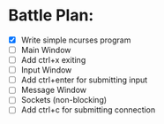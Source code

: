 # Battle Plan:

- [x] Write simple ncurses program
- [ ] Main Window
- [ ] Add ctrl+x exiting
- [ ] Input Window
- [ ] Add ctrl+enter for submitting input
- [ ] Message Window
- [ ] Sockets (non-blocking)
- [ ] Add ctrl+c for submitting connection
